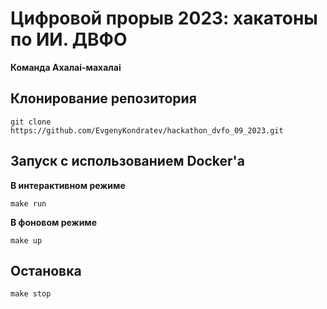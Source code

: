 # Цифровой прорыв 2023: хакатоны по ИИ. ДВФО

**Команда Ахалai-махалai**

## Клонирование репозитория

```commandline
git clone https://github.com/EvgenyKondratev/hackathon_dvfo_09_2023.git
```


## Запуск с использованием Docker'a

**В интерактивном режиме**

```commandline
make run
```

**В фоновом режиме**

```commandline
make up
```


## Остановка
```commandline
make stop
```
